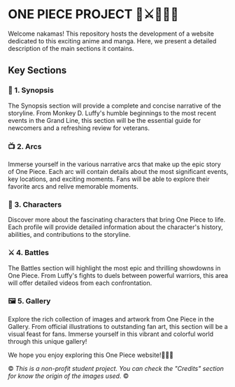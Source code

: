 # ONE PIECE PROJECT 👒⚔🏴‍☠️🌊
Welcome nakamas! This repository hosts the development of a website dedicated to this exciting anime and manga. Here, we present a detailed description of the main sections it contains.

## Key Sections
### 📖 1. Synopsis
The Synopsis section will provide a complete and concise narrative of the storyline. From Monkey D. Luffy's humble beginnings to the most recent events in the Grand Line, this section will be the essential guide for newcomers and a refreshing review for veterans.

### 📺 2. Arcs
Immerse yourself in the various narrative arcs that make up the epic story of One Piece. Each arc will contain details about the most significant events, key locations, and exciting moments. Fans will be able to explore their favorite arcs and relive memorable moments.

### 👤 3. Characters
Discover more about the fascinating characters that bring One Piece to life. Each profile will provide detailed information about the character's history, abilities, and contributions to the storyline.

### ⚔️ 4. Battles
The Battles section will highlight the most epic and thrilling showdowns in One Piece. From Luffy's fights to duels between powerful warriors, this area will offer detailed videos from each confrontation.

### 🖼️ 5. Gallery
Explore the rich collection of images and artwork from One Piece in the Gallery. From official illustrations to outstanding fan art, this section will be a visual feast for fans. Immerse yourself in this vibrant and colorful world through this unique gallery!

We hope you enjoy exploring this One Piece website!👒🏴‍☠️

© *This is a non-profit student project. You can check the "Credits" section for know the origin of the images used.* ©

